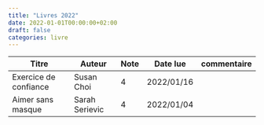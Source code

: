 ```yaml
---
title: "Livres 2022"
date: 2022-01-01T00:00:00+02:00
draft: false
categories: livre
---
```


| Titre      | Auteur | Note | Date lue | commentaire |
| ----------- | ----------- | ----------- | ----------- |----------- |
| Exercice de confiance | Susan Choi  |	4	|2022/01/16 |
| Aimer sans masque | Sarah Serievic  |	4	|2022/01/04 |